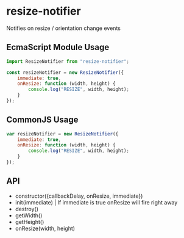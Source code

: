 # resize-notifier

Notifies on resize / orientation change events

## EcmaScript Module Usage

```js
import ResizeNotifier from "resize-notifier";

const resizeNotifier = new ResizeNotifier({
	immediate: true,
	onResize: function (width, height) {
		console.log("RESIZE", width, height);
	}
});
```

## CommonJS Usage

```js
var resizeNotifier = new ResizeNotifier({
	immediate: true,
	onResize: function (width, height) {
		console.log("RESIZE", width, height);
	}
});
```

## API

-   constructor({callbackDelay, onResize, immediate})
-   init(immediate) | If immediate is true onResize will fire right away
-   destroy()
-   getWidth()
-   getHeight()
-   onResize(width, height)
